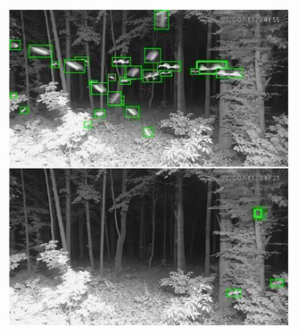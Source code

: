 ![20200713-223637-230642](in/20200713/20200713-223637-230642_0_.jpg)
![20200713-230647-233652](in/20200713/20200713-230647-233652_0_.jpg)
